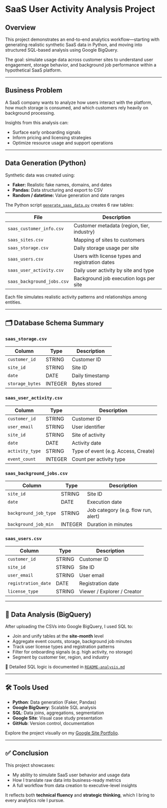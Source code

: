 # SaaS User Activity Analysis Project

## Overview
This project demonstrates an end-to-end analytics workflow—starting with generating realistic synthetic SaaS data in Python, and moving into structured SQL-based analysis using Google BigQuery.

The goal: simulate usage data across customer sites to understand user engagement, storage behavior, and background job performance within a hypothetical SaaS platform.

---

## Business Problem
A SaaS company wants to analyze how users interact with the platform, how much storage is consumed, and which customers rely heavily on background processing.

Insights from this analysis can:
- Surface early onboarding signals
- Inform pricing and licensing strategies
- Optimize resource usage and support operations

---

## Data Generation (Python)

Synthetic data was created using:
- **Faker:** Realistic fake names, domains, and dates
- **Pandas:** Data structuring and export to CSV
- **Random / datetime:** Value generation and date ranges

The Python script [`generate_saas_data.py`](generate_saas_data.py) creates 6 raw tables:

| File | Description |
|------|-------------|
| `saas_customer_info.csv` | Customer metadata (region, tier, industry) |
| `saas_sites.csv` | Mapping of sites to customers |
| `saas_storage.csv` | Daily storage usage per site |
| `saas_users.csv` | Users with license types and registration dates |
| `saas_user_activity.csv` | Daily user activity by site and type |
| `saas_background_jobs.csv` | Background job execution logs per site |

Each file simulates realistic activity patterns and relationships among entities.

---

## 🗂️ Database Schema Summary

### `saas_storage.csv`

| Column | Type | Description |
|--------|------|-------------|
| `customer_id` | STRING | Customer ID |
| `site_id` | STRING | Site ID |
| `date` | DATE | Daily timestamp |
| `storage_bytes` | INTEGER | Bytes stored |

### `saas_user_activity.csv`

| Column | Type | Description |
|--------|------|-------------|
| `customer_id` | STRING | Customer ID |
| `user_email` | STRING | User identifier |
| `site_id` | STRING | Site of activity |
| `date` | DATE | Activity date |
| `activity_type` | STRING | Type of event (e.g. Access, Create) |
| `event_count` | INTEGER | Count per activity type |

### `saas_background_jobs.csv`

| Column | Type | Description |
|--------|------|-------------|
| `site_id` | STRING | Site ID |
| `date` | DATE | Execution date |
| `background_job_type` | STRING | Job category (e.g. flow run, alert) |
| `background_job_min` | INTEGER | Duration in minutes |

### `saas_users.csv`

| Column | Type | Description |
|--------|------|-------------|
| `customer_id` | STRING | Customer ID |
| `site_id` | STRING | Site ID |
| `user_email` | STRING | User email |
| `registration_date` | DATE | Registration date |
| `license_type` | STRING | Viewer / Explorer / Creator |

---

## 🧠 Data Analysis (BigQuery)

After uploading the CSVs into Google BigQuery, I used SQL to:
- Join and unify tables at the **site-month** level
- Aggregate event counts, storage, background job minutes
- Track user license types and registration patterns
- Filter for onboarding signals (e.g. high activity, no storage)
- Segment by customer tier, region, and industry

📄 Detailed SQL logic is documented in [`README-analysis.md`](https://github.com/Cath-L/saas-user-analysis/blob/main/README-analysis.md)

---

## 🛠️ Tools Used
- **Python**: Data generation (Faker, Pandas)
- **Google BigQuery**: Scalable SQL analysis
- **SQL**: Data joins, aggregations, segmentation
- **Google Site**: Visual case study presentation  
- **GitHub**: Version control, documentation

Explore the project visually on my [Google Site Portfolio](https://sites.google.com/view/cathy-leung/home).

---

## ✅ Conclusion

This project showcases:
- My ability to simulate SaaS user behavior and usage data
- How I translate raw data into business-ready metrics
- A full workflow from data creation to executive-level insights

It reflects both **technical fluency** and **strategic thinking**, which I bring to every analytics role I pursue.
